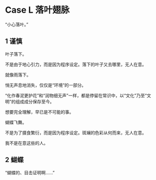 # Case L 落叶翅脉

“小心落叶。”

## 1 谨慎

叶子落下。

不是由于地心引力，而是因为程序设定。落下的叶子又去哪里，无人在意。

就像雨落下。

悄无声息地消失，仅仅是“环境”的一部分。

“化作春泥更护花”和“润物细无声”一样，都是停留在常识中，以“文化”乃至“文明”的组成成分保存至今。

想要完全理解，早已是不可能的事。

蝴蝶飞舞。

不是为了摄食繁衍，而是因为程序设定。斑斓的色彩从何而来，无人在意。

我不是在意这些的人。

## 2 蝴蝶

“蝴蝶的、目击证明啊……”